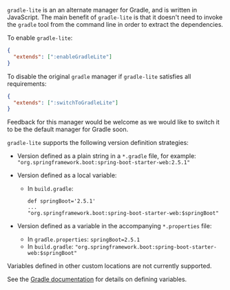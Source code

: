`gradle-lite` is an an alternate manager for Gradle, and is written in JavaScript.
The main benefit of `gradle-lite` is that it doesn't need to invoke the `gradle` tool from the command line in order to extract the dependencies.

To enable `gradle-lite`:

```json
{
  "extends": [":enableGradleLite"]
}
```

To disable the original `gradle` manager if `gradle-lite` satisfies all requirements:

```json
{
  "extends": [":switchToGradleLite"]
}
```

Feedback for this manager would be welcome as we would like to switch it to be the default manager for Gradle soon.

`gradle-lite` supports the following version definition strategies:

- Version defined as a plain string in a `*.gradle` file, for example: `"org.springframework.boot:spring-boot-starter-web:2.5.1"`

- Version defined as a local variable:

  - In `build.gradle`:

    ```
    def springBoot='2.5.1'
    ...
    "org.springframework.boot:spring-boot-starter-web:$springBoot"
    ```

- Version defined as a variable in the accompanying `*.properties` file:
  - In `gradle.properties`: `springBoot=2.5.1`
  - In `build.gradle`: `"org.springframework.boot:spring-boot-starter-web:$springBoot"`

Variables defined in other custom locations are not currently supported.

See the [Gradle documentation](https://docs.gradle.org/current/userguide/build_environment.html#sec:gradle_configuration_properties) for details on defining variables.

